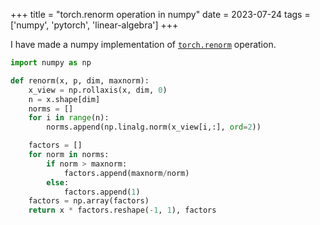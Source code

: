 +++
title = "torch.renorm operation in numpy"
date = 2023-07-24
tags = ['numpy', 'pytorch', 'linear-algebra']
+++

I have made a numpy implementation of [`torch.renorm`](https://pytorch.org/docs/stable/generated/torch.renorm.html) operation.

```py
import numpy as np

def renorm(x, p, dim, maxnorm):
    x_view = np.rollaxis(x, dim, 0)
    n = x.shape[dim]
    norms = []
    for i in range(n):
        norms.append(np.linalg.norm(x_view[i,:], ord=2))

    factors = []
    for norm in norms:
        if norm > maxnorm:
            factors.append(maxnorm/norm)
        else:
            factors.append(1)
    factors = np.array(factors)
    return x * factors.reshape(-1, 1), factors
```
